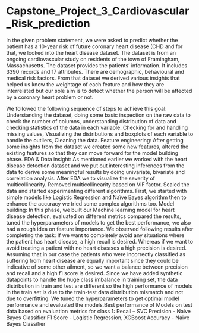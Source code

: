 # Capstone_Project_3_Cardiovascular_Risk_prediction
In the given problem statement, we were asked to predict whether the patient has a 10-year risk of future coronary heart disease (CHD and for that, we looked into the heart disease dataset. The dataset is from an ongoing cardiovascular study on residents of the town of Framingham, Massachusetts. The dataset provides the patients’ information. It includes 3390 records and 17 attributes. There are demographic, behavioural and medical risk factors. From that dataset we derived various insights that helped us know the weightage of each feature and how they are interrelated but our sole aim is to detect whether the person will be affected by a coronary heart problem or not.

We followed the following sequence of steps to achieve this goal:
Understanding the dataset, doing some basic inspection on the raw data to check the number of columns, understanding distribution of data and checking statistics of the data in each variable. Checking for and handling missing values, Visualizing the distributions and boxplots of each variable to handle the outliers, Cleaning the data.
Feature engineering: After getting some insights from the dataset we created some new features, altered the existing features so that they can move forward for the model building phase.
EDA & Data insight: As mentioned earlier we worked with the heart disease detection dataset and we put out interesting inferences from the data to derive some meaningful results by doing univariate, bivariate and correlation analysis.
After EDA we to visualize the severity of multicollinearity. Removed multicollinearity based on VIF factor. Scaled the data and started experimenting different algorithms. First, we started with simple models like Logistic Regression and Naïve Bayes algorithm then to enhance the accuracy we tried some complex algorithms too.
Model building: In this phase, we built our Machine learning model for heart disease detection, evaluated on different metrics compared the results, tuned the hyperparameters of models to get the best performance, we also had a rough idea on feature importance.
We observed following results after completing the task:
If we want to completely avoid any situations where the patient has heart disease, a high recall is desired. Whereas if we want to avoid treating a patient with no heart diseases a high precision is desired.
Assuming that in our case the patients who were incorrectly classified as suffering from heart disease are equally important since they could be indicative of some other ailment, so we want a balance between precision and recall and a high f1 score is desired.
Since we have added synthetic datapoints to handle the huge class imbalance in training set, the data distribution in train and test are different so the high performance of models in the train set is due to the train-test data distribution mismatch and not due to overfitting.
We tuned the hyperparameters to get optimal model performance and evaluated the models.Best performance of Models on test data based on evaluation metrics for class 1:
Recall – SVC
Precision - Naive Bayes Classifier
F1 Score - Logistic Regression, XGBoost
Accuracy - Naive Bayes Classifier
